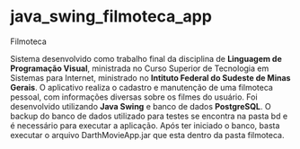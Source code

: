 # java_swing_filmoteca_app
Filmoteca

Sistema desenvolvido como trabalho final da disciplina de <strong>Linguagem de Programação Visual</strong>, ministrada no Curso Superior de Tecnologia em Sistemas para Internet, ministrado no <strong>Intituto Federal do Sudeste de Minas Gerais</strong>.
O aplicativo realiza o cadastro e manutenção de uma filmoteca pessoal, com informações diversas sobre os filmes do usuário. Foi desenvolvido utilizando <strong>Java Swing</strong> e banco de dados <strong>PostgreSQL</strong>.
O backup do banco de dados utilizado para testes se encontra na pasta bd e é necessário para executar a aplicação. Após ter iniciado o banco, basta executar o arquivo DarthMovieApp.jar que esta dentro da pasta filmoteca.

